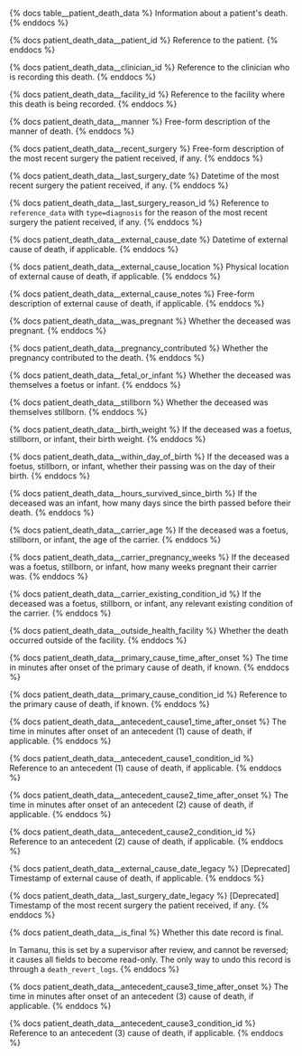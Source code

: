 {% docs table__patient_death_data %}
Information about a patient's death.
{% enddocs %}

{% docs patient_death_data__patient_id %}
Reference to the patient.
{% enddocs %}

{% docs patient_death_data__clinician_id %}
Reference to the clinician who is recording this death.
{% enddocs %}

{% docs patient_death_data__facility_id %}
Reference to the facility where this death is being recorded.
{% enddocs %}

{% docs patient_death_data__manner %}
Free-form description of the manner of death.
{% enddocs %}

{% docs patient_death_data__recent_surgery %}
Free-form description of the most recent surgery the patient received, if any.
{% enddocs %}

{% docs patient_death_data__last_surgery_date %}
Datetime of the most recent surgery the patient received, if any.
{% enddocs %}

{% docs patient_death_data__last_surgery_reason_id %}
Reference to `reference_data` with `type=diagnosis` for the reason of the most recent surgery the patient received, if any.
{% enddocs %}

{% docs patient_death_data__external_cause_date %}
Datetime of external cause of death, if applicable.
{% enddocs %}

{% docs patient_death_data__external_cause_location %}
Physical location of external cause of death, if applicable.
{% enddocs %}

{% docs patient_death_data__external_cause_notes %}
Free-form description of external cause of death, if applicable.
{% enddocs %}

{% docs patient_death_data__was_pregnant %}
Whether the deceased was pregnant.
{% enddocs %}

{% docs patient_death_data__pregnancy_contributed %}
Whether the pregnancy contributed to the death.
{% enddocs %}

{% docs patient_death_data__fetal_or_infant %}
Whether the deceased was themselves a foetus or infant.
{% enddocs %}

{% docs patient_death_data__stillborn %}
Whether the deceased was themselves stillborn.
{% enddocs %}

{% docs patient_death_data__birth_weight %}
If the deceased was a foetus, stillborn, or infant, their birth weight.
{% enddocs %}

{% docs patient_death_data__within_day_of_birth %}
If the deceased was a foetus, stillborn, or infant, whether their passing was on the day of their birth.
{% enddocs %}

{% docs patient_death_data__hours_survived_since_birth %}
If the deceased was an infant, how many days since the birth passed before their death.
{% enddocs %}

{% docs patient_death_data__carrier_age %}
If the deceased was a foetus, stillborn, or infant, the age of the carrier.
{% enddocs %}

{% docs patient_death_data__carrier_pregnancy_weeks %}
If the deceased was a foetus, stillborn, or infant, how many weeks pregnant their carrier was.
{% enddocs %}

{% docs patient_death_data__carrier_existing_condition_id %}
If the deceased was a foetus, stillborn, or infant, any relevant existing condition of the carrier.
{% enddocs %}

{% docs patient_death_data__outside_health_facility %}
Whether the death occurred outside of the facility.
{% enddocs %}

{% docs patient_death_data__primary_cause_time_after_onset %}
The time in minutes after onset of the primary cause of death, if known.
{% enddocs %}

{% docs patient_death_data__primary_cause_condition_id %}
Reference to the primary cause of death, if known.
{% enddocs %}

{% docs patient_death_data__antecedent_cause1_time_after_onset %}
The time in minutes after onset of an antecedent (1) cause of death, if applicable.
{% enddocs %}

{% docs patient_death_data__antecedent_cause1_condition_id %}
Reference to an antecedent (1) cause of death, if applicable.
{% enddocs %}

{% docs patient_death_data__antecedent_cause2_time_after_onset %}
The time in minutes after onset of an antecedent (2) cause of death, if applicable.
{% enddocs %}

{% docs patient_death_data__antecedent_cause2_condition_id %}
Reference to an antecedent (2) cause of death, if applicable.
{% enddocs %}

{% docs patient_death_data__external_cause_date_legacy %}
[Deprecated] Timestamp of external cause of death, if applicable.
{% enddocs %}

{% docs patient_death_data__last_surgery_date_legacy %}
[Deprecated] Timestamp of the most recent surgery the patient received, if any.
{% enddocs %}

{% docs patient_death_data__is_final %}
Whether this date record is final.

In Tamanu, this is set by a supervisor after review, and cannot be reversed; it causes all fields to
become read-only. The only way to undo this record is through a `death_revert_logs`.
{% enddocs %}

{% docs patient_death_data__antecedent_cause3_time_after_onset %}
The time in minutes after onset of an antecedent (3) cause of death, if applicable.
{% enddocs %}

{% docs patient_death_data__antecedent_cause3_condition_id %}
Reference to an antecedent (3) cause of death, if applicable.
{% enddocs %}

